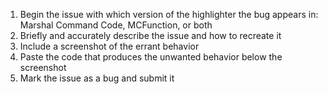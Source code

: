 <!--- In order to make the bug fixing process easier for both the reporter and whoever has to fix the bug, I have created some guidelines about how to write an issue on the github. -->

1. Begin the issue with which version of the highlighter the bug appears in: Marshal Command Code, MCFunction, or both
2. Briefly and accurately describe the issue and how to recreate it
3. Include a screenshot of the errant behavior
4. Paste the code that produces the unwanted behavior below the screenshot
5. Mark the issue as a bug and submit it

<!--- If the issue you are creating involves a suggestion about how to improve the highlighter, make sure you mark it with the Enhancement label.  Also, please remember to always be courteous to the Developers (Moesh and I) as we do not get paid for any of the work done here as it is done out of the goodness of our hearts. -->
